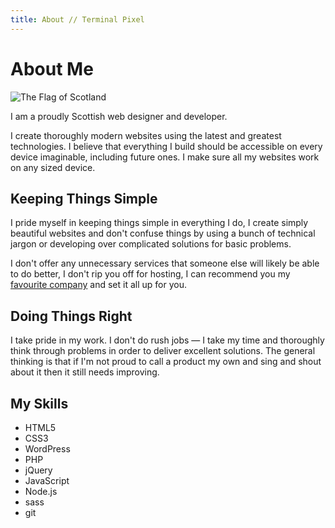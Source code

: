 ```yaml
---
title: About // Terminal Pixel
---
```


# About Me

<img class="freedom" src="../img/scottish-flag.png" alt="The Flag of Scotland">

I am a proudly Scottish web designer and developer.

I create thoroughly modern websites using the latest and greatest technologies. I believe that everything I build should be accessible on every device imaginable, including future ones. I make sure all my websites work on any sized device.

## Keeping Things Simple

I pride myself in keeping things simple in everything I do, I create simply beautiful websites and don't confuse things by using a bunch of technical jargon or developing over complicated solutions for basic problems.

I don't offer any unnecessary services that someone else will likely be able to do better, I don't rip you off for hosting, I can recommend you my [favourite company](http://www.webfaction.com/signup?affiliate=terminalpixl) and set it all up for you.

## Doing Things Right

I take pride in my work. I don't do rush jobs &mdash; I take my time and thoroughly think through problems in order to deliver excellent solutions. The general thinking is that if I'm not proud to call a product my own and sing and shout about it then it still needs improving.

## My Skills

<ul class="skill-list">
	<li class="eight">HTML5</li>
	<li class="nine">CSS3</li>
	<li class="eight">WordPress</li>
	<li class="seven">PHP</li>
	<li class="seven">jQuery</li>
	<li class="six">JavaScript</li>
	<li class="four">Node.js</li>
	<li class="eight">sass</li>
	<li class="five">git</li>
</ul>